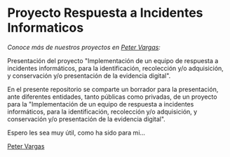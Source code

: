 # Proyecto Respuesta a Incidentes Informaticos
_Conoce más de nuestros proyectos en [Peter Vargas](https://petervargas.com):_

Presentación del proyecto "Implementación de un equipo de respuesta a incidentes informáticos, para la identificación, recolección y/o adquisición, y conservación y/o presentación de la evidencia digital".

En el presente repositorio se comparte un borrador para la presentación, ante diferentes entidades, tanto públicas como privadas, de un proyecto para la "Implementación de un equipo de respuesta a incidentes informáticos, para la identificación, recolección y/o adquisición, y conservación y/o presentación de la evidencia digital".

Espero les sea muy útil, como ha sido para mi... 

[Peter Vargas](https://petervargas.com)
